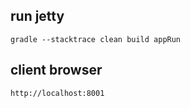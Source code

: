 ## run jetty
```
gradle --stacktrace clean build appRun 
```
## client browser
```
http://localhost:8001 
```

